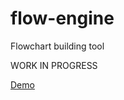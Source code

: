 # flow-engine
Flowchart building tool


WORK IN PROGRESS


<a href="http://rest-client.surge.sh/">Demo</a>

